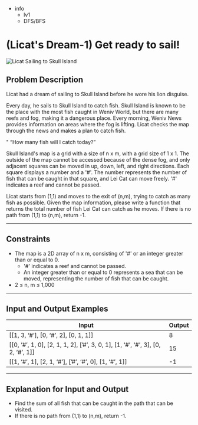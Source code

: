 - info
    - lv1
    - DFS/BFS

# (Licat's Dream-1) Get ready to sail!
![Licat Sailing to Skull Island](./14_1.webp)

## Problem Description
Licat had a dream of sailing to Skull Island before he wore his lion disguise.

Every day, he sails to Skull Island to catch fish. Skull Island is known to be the place with the most fish caught in Weniv World, but there are many reefs and fog, making it a dangerous place. Every morning, Weniv News provides information on areas where the fog is lifting. Licat checks the map through the news and makes a plan to catch fish.

" “How many fish will I catch today?”

Skull Island's map is a grid with a size of n x m, with a grid size of 1 x 1. The outside of the map cannot be accessed because of the dense fog, and only adjacent squares can be moved in up, down, left, and right directions. Each square displays a number and a '#'. The number represents the number of fish that can be caught in that square, and Lei Cat can move freely. '#' indicates a reef and cannot be passed. 

Licat starts from (1,1) and moves to the exit of (n,m), trying to catch as many fish as possible. Given the map information, please write a function that returns the total number of fish Lei Cat can catch as he moves. If there is no path from (1,1) to (n,m), return -1.

---

## Constraints
- The map is a 2D array of n x m, consisting of '#' or an integer greater than or equal to 0. 
  - '#' indicates a reef and cannot be passed. 
  - An integer greater than or equal to 0 represents a sea that can be moved, representing the number of fish that can be caught. 
- 2 ≤ n, m ≤ 1,000

---

## Input and Output Examples
| Input | Output |
| --- | --- |
| [[1, 3, ‘#’], [0, ‘#’, 2], [0, 1, 1]] | 8 |
| [[0, ‘#’, 1, 0], [2, 1, 1, 2], [’#’, 3, 0, 1], [1, ‘#’, ‘#’, 3], [0, 2, ‘#’, 1]] | 15 |
| [[1, ‘#’, 1], [2, 1, ‘#’], [’#’, ‘#’, 0], [1, ‘#’, 1]] | -1 |

---

## Explanation for Input and Output
- Find the sum of all fish that can be caught in the path that can be visited. 
- If there is no path from (1,1) to (n,m), return -1.
